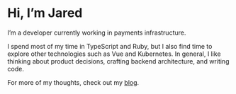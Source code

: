 # Hi, I’m Jared

I’m a developer currently working in payments infrastructure. 

I spend most of my time in TypeScript and Ruby, but I also find time to explore other technologies such as Vue and Kubernetes. In general, I like thinking about product decisions, crafting backend architecture, and writing code. 

For more of my thoughts, check out my [blog](https://emergentblog.substack.com/).  
